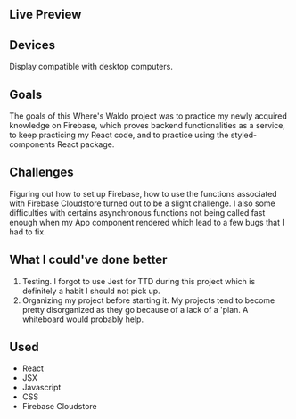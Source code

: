 ## Live Preview

## Devices
Display compatible with desktop computers.

## Goals
The goals of this Where's Waldo project was to practice my newly acquired knowledge on Firebase, which proves backend functionalities as a service, to keep practicing my React code, and to practice using the styled-components React package.

## Challenges
Figuring out how to set up Firebase, how to use the functions associated with Firebase Cloudstore turned out to be a slight challenge. I also some difficulties with certains asynchronous functions not being called fast enough when my App component rendered which lead to a few bugs that I had to fix.

## What I could've done better
1. Testing. I forgot to use Jest for TTD during this project which is definitely a habit I should not pick up.
2. Organizing my project before starting it. My projects tend to become pretty disorganized as they go because of a lack of a 'plan. A whiteboard would probably help.

## Used
- React
- JSX
- Javascript
- CSS
- Firebase Cloudstore


